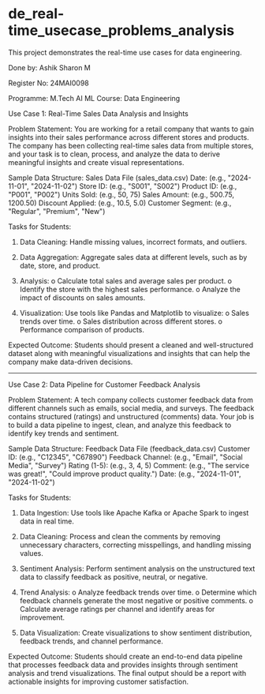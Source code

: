# de_real-time_usecase_problems_analysis

This project demonstrates the real-time use cases for data engineering.

Done by: Ashik Sharon M

Register No: 24MAI0098

Programme: M.Tech AI ML
Course: Data Engineering


Use Case 1: Real-Time Sales Data Analysis and Insights

Problem Statement:
                                  You are working for a retail company that wants to gain insights into their sales performance across different stores and products. The company has been collecting real-time sales data from multiple stores, and your task is to clean, process, and analyze the data to derive meaningful insights and create visual representations.

Sample Data Structure:
Sales Data File (sales_data.csv)
Date: (e.g., "2024-11-01", "2024-11-02")
Store ID: (e.g., "S001", "S002")
Product ID: (e.g., "P001", "P002")
Units Sold: (e.g., 50, 75)
Sales Amount: (e.g., 500.75, 1200.50)
Discount Applied: (e.g., 10.5, 5.0)
Customer Segment: (e.g., "Regular", "Premium", "New")

Tasks for Students:

1.    Data Cleaning: Handle missing values, incorrect formats, and outliers.

2.    Data Aggregation: Aggregate sales data at different levels, such as by date, store, and product.

3.    Analysis: 
                     o   Calculate total sales and average sales per product.
                     o   Identify the store with the highest sales performance.
                     o   Analyze the impact of discounts on sales amounts.

4.    Visualization:
                   Use tools like Pandas and Matplotlib to visualize:
                     o   Sales trends over time.
                     o   Sales distribution across different stores.
                     o   Performance comparison of products.

Expected Outcome:
                Students should present a cleaned and well-structured dataset along with meaningful visualizations and insights that can help the company make data-driven decisions.


 --------------------------------------------------------------------------------------------------------------------------------------------------------------------------------------


Use Case 2: Data Pipeline for Customer Feedback Analysis  


Problem Statement:
                        A tech company collects customer feedback data from different channels such as emails, social media, and surveys. The feedback contains structured (ratings) and unstructured (comments) data. Your job is to build a data pipeline to ingest, clean, and analyze this feedback to identify key trends and sentiment.

Sample Data Structure:
Feedback Data File (feedback_data.csv)
Customer ID: (e.g., "C12345", "C67890")
Feedback Channel: (e.g., "Email", "Social Media", "Survey")
Rating (1-5): (e.g., 3, 4, 5)
Comment:
(e.g., "The service was great!", "Could improve product quality.")
Date:
(e.g., "2024-11-01", "2024-11-02")


Tasks for Students:

1.    Data Ingestion: Use tools like Apache Kafka or Apache Spark to ingest data in real time.

2.    Data Cleaning: Process and clean the comments by removing unnecessary characters, correcting misspellings, and handling missing values.

3.    Sentiment Analysis: Perform sentiment analysis on the unstructured text data to classify feedback as positive, neutral, or negative.

4.    Trend Analysis: 
                        o   Analyze feedback trends over time.
                        o   Determine which feedback channels generate the most negative or positive comments.
                        o   Calculate average ratings per channel and identify areas for improvement.

5.    Data Visualization: Create visualizations to show sentiment distribution, feedback trends, and channel performance.


 Expected Outcome:
                                Students should create an end-to-end data pipeline that processes feedback data and provides  insights through sentiment analysis and trend visualizations. The final output should be a report with actionable insights for improving customer satisfaction.
